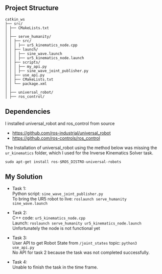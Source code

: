 ## Project Structure

```
catkin_ws
├── src/
│ ├── CMakeLists.txt
│ │
│ ├── serve_humanity/
│ │ ├── src/
│ │ │ ├── ur5_kinematics_node.cpp
│ │ ├── launch/
│ │ │ ├── sine_wave.launch
│ │ │ ├── ur5_kinematics_node.launch
│ │ ├── scripts/
│ │ │ ├── my_api.py
│ │ │ ├── sine_wave_joint_publisher.py
│ │ ├── use_api.py
│ │ ├── CMakeLists.txt
│ │ └── package.xml
│ │
│ ├── universal_robot/
│ ├── ros_control/
```

##  Dependencies
I installed universal_robot and ros_control from source
	
- https://github.com/ros-industrial/universal_robot
- https://github.com/ros-controls/ros_control

The Installation of universal_robot using the method below was missing the `ur_kinematics` folder, which I used for the Inverse Kinematics Solver task.

`sudo apt-get install ros-$ROS_DISTRO-universal-robots` 

## My Solution

- Task 1:  
  Python script: `sine_wave_joint_publisher.py`  
  To bring the UR5 robot to live:  `roslaunch serve_humanity sine_wave.launch`  
  
- Task 2:  
  C++ code: `ur5_kinematics_node.cpp`  
  Launch: `roslaunch serve_humanity ur5_kinematics_node.launch`  
  Unfortunately the node is not functional yet  

- Task 3:  
  User API to get Robot State from `/joint_states` topic: `python3 use_api.py`   
  No API for task 2 because the task was not completed successfully.  

- Task 4:  
  Unable to finish the task in the time frame.   

